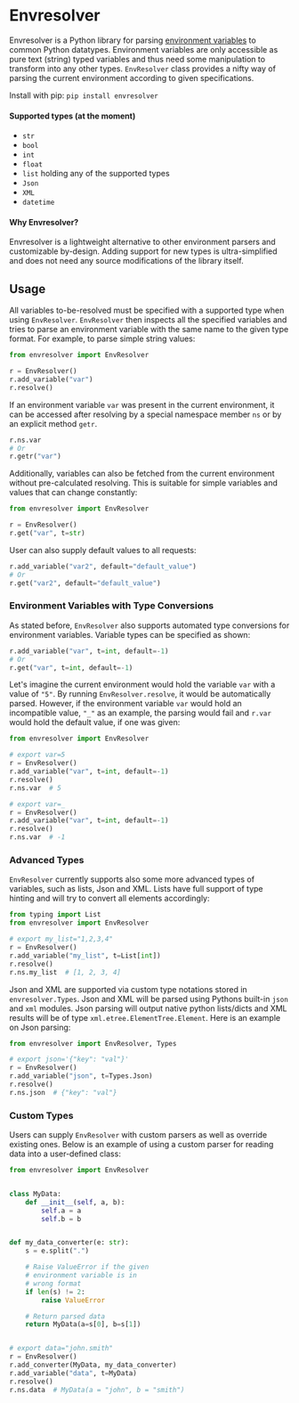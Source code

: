 # Envresolver
Envresolver is a Python library for parsing [environment variables](https://en.wikipedia.org/wiki/Environment_variable) 
to common Python datatypes. Environment variables are only accessible as pure text (string) typed variables and thus need
some manipulation to transform into any other types. `EnvResolver` class provides a nifty way of parsing the current 
environment according to given specifications.

Install with pip:
`pip install envresolver`

#### Supported types (at the moment)
- `str`
- `bool`
- `int`
- `float`
- `list` holding any of the supported types
- `Json`
- `XML`
- `datetime`

#### Why Envresolver?
Envresolver is a lightweight alternative to other environment parsers and customizable by-design. 
Adding support for new types is ultra-simplified and does not need any source modifications of the library itself.


## Usage

All variables to-be-resolved must be specified with a supported type when using `EnvResolver`. `EnvResolver` then inspects
all the specified variables and tries to parse an environment variable with the same name to the given type format. For example,
to parse simple string values:

```python
from envresolver import EnvResolver

r = EnvResolver()
r.add_variable("var")
r.resolve()
```

If an environment variable `var` was present in the current environment, it can be accessed after resolving by a special 
namespace member `ns` or by an explicit method `getr`.

```python
r.ns.var
# Or
r.getr("var")
```

Additionally, variables can also be fetched from the current environment without pre-calculated resolving.
This is suitable for simple variables and values that can change constantly:

```python
from envresolver import EnvResolver

r = EnvResolver()
r.get("var", t=str)
```


User can also supply default values to all requests:

```python
r.add_variable("var2", default="default_value")
# Or
r.get("var2", default="default_value")
```

### Environment Variables with Type Conversions

As stated before, `EnvResolver` also supports automated type conversions for environment variables. Variable types can
be specified as shown:

```python
r.add_variable("var", t=int, default=-1)
# Or
r.get("var", t=int, default=-1)
```

Let's imagine the current environment would hold the variable `var` with a value of `"5"`. By running `EnvResolver.resolve`, 
it would be automatically parsed. However, if the environment variable `var` would hold an incompatible value, `"_"` as an example,
the parsing would fail and `r.var` would hold the default value, if one was given:

```python
from envresolver import EnvResolver

# export var=5
r = EnvResolver()
r.add_variable("var", t=int, default=-1)
r.resolve()
r.ns.var  # 5

# export var=_
r = EnvResolver()
r.add_variable("var", t=int, default=-1)
r.resolve()
r.ns.var  # -1
```

### Advanced Types

`EnvResolver` currently supports also some more advanced types of variables, such as lists, Json and XML. Lists have full support
of type hinting and will try to convert all elements accordingly:

```python
from typing import List
from envresolver import EnvResolver

# export my_list="1,2,3,4"
r = EnvResolver()
r.add_variable("my_list", t=List[int])
r.resolve()
r.ns.my_list  # [1, 2, 3, 4]
```

Json and XML are supported via custom type notations stored in `envresolver.Types`. Json and XML will be parsed using Pythons built-in
`json` and `xml` modules. Json parsing will output native python lists/dicts and XML results will be of type `xml.etree.ElementTree.Element`.
Here is an example on Json parsing:

```python
from envresolver import EnvResolver, Types

# export json='{"key": "val"}'
r = EnvResolver()
r.add_variable("json", t=Types.Json)
r.resolve()
r.ns.json  # {"key": "val"}
```

### Custom Types

Users can supply `EnvResolver` with custom parsers as well as override existing ones. Below is an example of using a custom parser
for reading data into a user-defined class:

```python
from envresolver import EnvResolver


class MyData:
    def __init__(self, a, b):
        self.a = a
        self.b = b


def my_data_converter(e: str):
    s = e.split(".")

    # Raise ValueError if the given 
    # environment variable is in 
    # wrong format
    if len(s) != 2:
        raise ValueError

    # Return parsed data
    return MyData(a=s[0], b=s[1])


# export data="john.smith"
r = EnvResolver()
r.add_converter(MyData, my_data_converter)
r.add_variable("data", t=MyData)
r.resolve()
r.ns.data  # MyData(a = "john", b = "smith")
```
